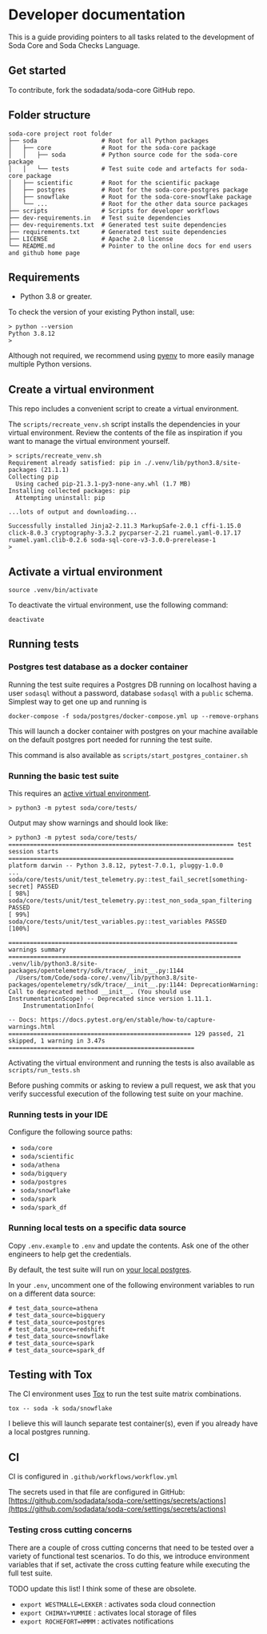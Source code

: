 # Developer documentation

This is a guide providing pointers to all tasks related to the development of Soda Core and Soda Checks Language.

## Get started

To contribute, fork the sodadata/soda-core GitHub repo. 

## Folder structure

```
soda-core project root folder
├── soda                  # Root for all Python packages
│   ├── core              # Root for the soda-core package
│   │   ├── soda          # Python source code for the soda-core package 
│   │   └── tests         # Test suite code and artefacts for soda-core package
│   ├── scientific        # Root for the scientific package 
│   ├── postgres          # Root for the soda-core-postgres package 
│   ├── snowflake         # Root for the soda-core-snowflake package
│   └── ...               # Root for the other data source packages
├── scripts               # Scripts for developer workflows
├── dev-requirements.in   # Test suite dependencies
├── dev-requirements.txt  # Generated test suite dependencies
├── requirements.txt      # Generated test suite dependencies
├── LICENSE               # Apache 2.0 license
└── README.md             # Pointer to the online docs for end users and github home page
```

## Requirements

* Python 3.8 or greater. 

To check the version of your existing Python install, use:
```
> python --version
Python 3.8.12
>
```

Although not required, we recommend using [pyenv](https://github.com/pyenv/pyenv) to more easily manage multiple Python
versions.

## Create a virtual environment

This repo includes a convenient script to create a virtual environment.

The `scripts/recreate_venv.sh` script installs the dependencies in your virtual environment.  Review the contents of the file
as inspiration if you want to manage the virtual environment yourself.

```
> scripts/recreate_venv.sh
Requirement already satisfied: pip in ./.venv/lib/python3.8/site-packages (21.1.1)
Collecting pip
  Using cached pip-21.3.1-py3-none-any.whl (1.7 MB)
Installing collected packages: pip
  Attempting uninstall: pip

...lots of output and downloading...

Successfully installed Jinja2-2.11.3 MarkupSafe-2.0.1 cffi-1.15.0 click-8.0.3 cryptography-3.3.2 pycparser-2.21 ruamel.yaml-0.17.17 ruamel.yaml.clib-0.2.6 soda-sql-core-v3-3.0.0-prerelease-1
>
```

## Activate a virtual environment

```
source .venv/bin/activate
```
To deactivate the virtual environment, use the following command:

```
deactivate
```

## Running tests

### Postgres test database as a docker container

Running the test suite requires a Postgres DB running on localhost having a user `sodasql`
without a password, database `sodasql` with a `public` schema.  Simplest way to get one
up and running is

```shell
docker-compose -f soda/postgres/docker-compose.yml up --remove-orphans
```
This will launch a docker container with postgres on your machine available on the default postgres port 
needed for running the test suite.

This command is also available as `scripts/start_postgres_container.sh`

### Running the basic test suite

This requires an [active virtual environment](#activate-a-virtual-environment).

```shell
> python3 -m pytest soda/core/tests/
```

Output may show warnings and should look like:
```
> python3 -m pytest soda/core/tests/
=============================================================== test session starts ===============================================================
platform darwin -- Python 3.8.12, pytest-7.0.1, pluggy-1.0.0
...
soda/core/tests/unit/test_telemetry.py::test_fail_secret[something-secret] PASSED                                                           [ 98%]
soda/core/tests/unit/test_telemetry.py::test_non_soda_span_filtering PASSED                                                                 [ 99%]
soda/core/tests/unit/test_variables.py::test_variables PASSED                                                                               [100%]

================================================================ warnings summary =================================================================
.venv/lib/python3.8/site-packages/opentelemetry/sdk/trace/__init__.py:1144
  /Users/tom/Code/soda-core/.venv/lib/python3.8/site-packages/opentelemetry/sdk/trace/__init__.py:1144: DeprecationWarning: Call to deprecated method __init__. (You should use InstrumentationScope) -- Deprecated since version 1.11.1.
    InstrumentationInfo(

-- Docs: https://docs.pytest.org/en/stable/how-to/capture-warnings.html
=================================================== 129 passed, 21 skipped, 1 warning in 3.47s ====================================================

```

Activating the virtual environment and running the tests is also available as `scripts/run_tests.sh`

Before pushing commits or asking to review a pull request, we ask that you verify successful execution of
the following test suite on your machine.

### Running tests in your IDE

Configure the following source paths:
* `soda/core`
* `soda/scientific`
* `soda/athena`
* `soda/bigquery`
* `soda/postgres`
* `soda/snowflake`
* `soda/spark`
* `soda/spark_df`

### Running local tests on a specific data source

Copy `.env.example` to `.env` and update the contents.  Ask one of the other engineers to help get the credentials.

By default, the test suite will run on [your local postgres](#postgres-test-database-as-a-docker-container).

In your `.env`, uncomment one of the following environment variables to run on a different data source:  
```
# test_data_source=athena
# test_data_source=bigquery
# test_data_source=postgres
# test_data_source=redshift
# test_data_source=snowflake
# test_data_source=spark
# test_data_source=spark_df
```

## Testing with Tox

The CI environment uses [Tox]() to run the test suite matrix combinations.

```
tox -- soda -k soda/snowflake
```

I believe this will launch separate test container(s), even if you already have a local postgres running. 

## CI

CI is configured in `.github/workflows/workflow.yml`

The secrets used in that file are configured in GitHub: [https://github.com/sodadata/soda-core/settings/secrets/actions](https://github.com/sodadata/soda-core/settings/secrets/actions)

### Testing cross cutting concerns

There are a couple of cross cutting concerns that need to be tested over a variety of functional
test scenarios.  To do this, we introduce environment variables that if set, activate the cross
cutting feature while executing the full test suite.

TODO update this list!  I think some of these are obsolete.

* `export WESTMALLE=LEKKER` : activates soda cloud connection
* `export CHIMAY=YUMMIE` : activates local storage of files
* `export ROCHEFORT=HMMM` : activates notifications

